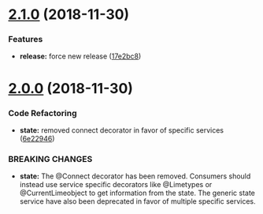 # [2.1.0](https://github.com/Lundalogik/lime-web-component-interfaces/compare/v2.0.0...v2.1.0) (2018-11-30)


### Features

* **release:** force new release ([17e2bc8](https://github.com/Lundalogik/lime-web-component-interfaces/commit/17e2bc8))

# [2.0.0](https://github.com/Lundalogik/lime-web-component-interfaces/compare/v1.10.0...v2.0.0) (2018-11-30)


### Code Refactoring

* **state:** removed connect decorator in favor of specific services ([6e22946](https://github.com/Lundalogik/lime-web-component-interfaces/commit/6e22946))


### BREAKING CHANGES

* **state:** The @Connect decorator has been removed. Consumers should instead use service
specific decorators like @Limetypes or @CurrentLimeobject to get information from the state. The
generic state service have also been deprecated in favor of multiple specific services.

